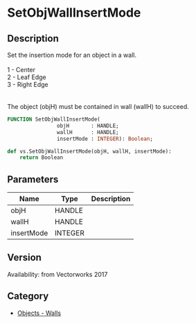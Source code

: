 # SetObjWallInsertMode

## Description
Set the insertion mode for an object in a wall.<BR>
<BR>
1 - Center<BR>
2 - Leaf Edge<BR>
3 - Right Edge<BR>
<BR>
<BR>
The object (objH) must be contained in wall (wallH)  to succeed.

```pascal
FUNCTION SetObjWallInsertMode(
				objH       : HANDLE;
				wallH      : HANDLE;
				insertMode : INTEGER): Boolean;
```

```python
def vs.SetObjWallInsertMode(objH, wallH, insertMode):
    return Boolean
```

## Parameters
|Name|Type|Description|
|---|---|---|
|objH|HANDLE|   |
|wallH|HANDLE|   |
|insertMode|INTEGER|   |

## Version
Availability: from Vectorworks 2017

## Category
* [Objects - Walls](../Categories/Objects%20-%20Walls.md)
